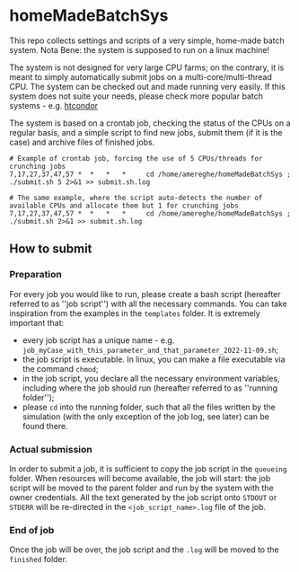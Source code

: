 # homeMadeBatchSys
This repo collects settings and scripts of a very simple, home-made batch system.
Nota Bene: the system is supposed to run on a linux machine!

The system is not designed for very large CPU farms; on the contrary, it is meant to simply automatically submit jobs on a multi-core/multi-thread CPU.
The system can be checked out and made running very easily.
If this system does not suite your needs, please check more popular batch systems - e.g. [htcondor](https://research.cs.wisc.edu/htcondor/)

The system is based on a crontab job, checking the status of the CPUs on a regular basis, and a simple script to find new jobs, submit them (if it is the case) and archive files of finished jobs.

```
# Example of crontab job, forcing the use of 5 CPUs/threads for crunching jobs
7,17,27,37,47,57 *  *   *   *     cd /home/amereghe/homeMadeBatchSys ; ./submit.sh 5 2>&1 >> submit.sh.log

# The same example, where the script auto-detects the number of available CPUs and allocate them but 1 for crunching jobs
7,17,27,37,47,57 *  *   *   *     cd /home/amereghe/homeMadeBatchSys ; ./submit.sh 2>&1 >> submit.sh.log
```

## How to submit
### Preparation
For every job you would like to run, please create a bash script (hereafter referred to as ''job script'') with all the necessary commands.
You can take inspiration from the examples in the `templates` folder.
It is extremely important that:
* every job script has a unique name - e.g. `job_myCase_with_this_parameter_and_that_parameter_2022-11-09.sh`;
* the job script is executable. In linux, you can make a file executable via the command `chmod`;
* in the job script, you declare all the necessary environment variables, including where the job should run (hereafter referred to as ''running folder'');
* please `cd` into the running folder, such that all the files written by the simulation (with the only exception of the job log, see later) can be found there.

### Actual submission
In order to submit a job, it is sufficient to copy the job script in the `queueing` folder.
When resources will become available, the job will start: the job script will be moved to the parent folder and run by the system with the owner credentials.
All the text generated by the job script onto `STDOUT` or `STDERR` will be re-directed in the `<job_script_name>.log` file of the job.

### End of job
Once the job will be over, the job script and the `.log` will be moved to the `finished` folder.
